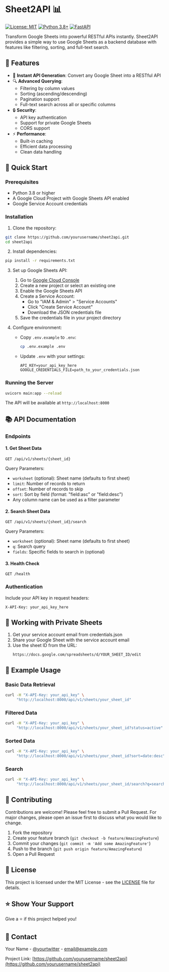# Sheet2API 📊

[![License: MIT](https://img.shields.io/badge/License-MIT-yellow.svg)](https://opensource.org/licenses/MIT)
[![Python 3.8+](https://img.shields.io/badge/python-3.8+-blue.svg)](https://www.python.org/downloads/)
[![FastAPI](https://img.shields.io/badge/FastAPI-0.104.1-green.svg)](https://fastapi.tiangolo.com)

Transform Google Sheets into powerful RESTful APIs instantly. Sheet2API provides a simple way to use Google Sheets as a backend database with features like filtering, sorting, and full-text search.

## 🌟 Features

- 🔄 **Instant API Generation**: Convert any Google Sheet into a RESTful API
- 🔍 **Advanced Querying**:
  - Filtering by column values
  - Sorting (ascending/descending)
  - Pagination support
  - Full-text search across all or specific columns
- 🔒 **Security**:
  - API key authentication
  - Support for private Google Sheets
  - CORS support
- ⚡ **Performance**:
  - Built-in caching
  - Efficient data processing
  - Clean data handling

## 🚀 Quick Start

### Prerequisites

- Python 3.8 or higher
- A Google Cloud Project with Google Sheets API enabled
- Google Service Account credentials

### Installation

1. Clone the repository:
```bash
git clone https://github.com/yourusername/sheet2api.git
cd sheet2api
```

2. Install dependencies:
```bash
pip install -r requirements.txt
```

3. Set up Google Sheets API:
   1. Go to [Google Cloud Console](https://console.cloud.google.com)
   2. Create a new project or select an existing one
   3. Enable the Google Sheets API
   4. Create a Service Account:
      - Go to "IAM & Admin" > "Service Accounts"
      - Click "Create Service Account"
      - Download the JSON credentials file
   5. Save the credentials file in your project directory

4. Configure environment:
   - Copy `.env.example` to `.env`:
     ```bash
     cp .env.example .env
     ```
   - Update `.env` with your settings:
     ```
     API_KEY=your_api_key_here
     GOOGLE_CREDENTIALS_FILE=path_to_your_credentials.json
     ```

### Running the Server

```bash
uvicorn main:app --reload
```

The API will be available at `http://localhost:8000`

## 📚 API Documentation

### Endpoints

#### 1. Get Sheet Data
```http
GET /api/v1/sheets/{sheet_id}
```

Query Parameters:
- `worksheet` (optional): Sheet name (defaults to first sheet)
- `limit`: Number of records to return
- `offset`: Number of records to skip
- `sort`: Sort by field (format: "field:asc" or "field:desc")
- Any column name can be used as a filter parameter

#### 2. Search Sheet Data
```http
GET /api/v1/sheets/{sheet_id}/search
```

Query Parameters:
- `worksheet` (optional): Sheet name (defaults to first sheet)
- `q`: Search query
- `fields`: Specific fields to search in (optional)

#### 3. Health Check
```http
GET /health
```

### Authentication

Include your API key in request headers:
```http
X-API-Key: your_api_key_here
```

## 🔐 Working with Private Sheets

1. Get your service account email from credentials.json
2. Share your Google Sheet with the service account email
3. Use the sheet ID from the URL:
   ```
   https://docs.google.com/spreadsheets/d/YOUR_SHEET_ID/edit
   ```

## 📝 Example Usage

### Basic Data Retrieval
```bash
curl -H "X-API-Key: your_api_key" \
     "http://localhost:8000/api/v1/sheets/your_sheet_id"
```

### Filtered Data
```bash
curl -H "X-API-Key: your_api_key" \
     "http://localhost:8000/api/v1/sheets/your_sheet_id?status=active"
```

### Sorted Data
```bash
curl -H "X-API-Key: your_api_key" \
     "http://localhost:8000/api/v1/sheets/your_sheet_id?sort=date:desc"
```

### Search
```bash
curl -H "X-API-Key: your_api_key" \
     "http://localhost:8000/api/v1/sheets/your_sheet_id/search?q=searchterm"
```

## 🤝 Contributing

Contributions are welcome! Please feel free to submit a Pull Request. For major changes, please open an issue first to discuss what you would like to change.

1. Fork the repository
2. Create your feature branch (`git checkout -b feature/AmazingFeature`)
3. Commit your changes (`git commit -m 'Add some AmazingFeature'`)
4. Push to the branch (`git push origin feature/AmazingFeature`)
5. Open a Pull Request

## 📄 License

This project is licensed under the MIT License - see the [LICENSE](LICENSE) file for details.

## ⭐ Show Your Support

Give a ⭐️ if this project helped you!

## 📧 Contact

Your Name - [@yourtwitter](https://twitter.com/yourtwitter) - email@example.com

Project Link: [https://github.com/yourusername/sheet2api](https://github.com/yourusername/sheet2api) 